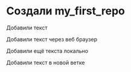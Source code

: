 ﻿# Создали my_first_repo

Добавили текст

Добавили текст через веб браузер

Добавили ещё текста локально

Добавили текст в новой ветке


